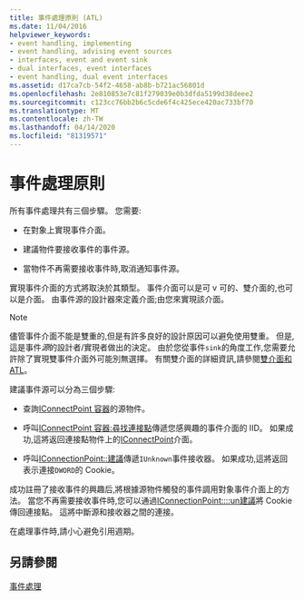```yaml
---
title: 事件處理原則 (ATL)
ms.date: 11/04/2016
helpviewer_keywords:
- event handling, implementing
- event handling, advising event sources
- interfaces, event and event sink
- dual interfaces, event interfaces
- event handling, dual event interfaces
ms.assetid: d17ca7cb-54f2-4658-ab8b-b721ac56801d
ms.openlocfilehash: 2e810853e7c81f279039e0b3dfda5199d38deee2
ms.sourcegitcommit: c123cc76bb2b6c5cde6f4c425ece420ac733bf70
ms.translationtype: MT
ms.contentlocale: zh-TW
ms.lasthandoff: 04/14/2020
ms.locfileid: "81319571"
---
```

# <a name="event-handling-principles"></a>事件處理原則

所有事件處理共有三個步驟。 您需要:

- 在對象上實現事件介面。

- 建議物件要接收事件的事件源。

- 當物件不再需要接收事件時,取消通知事件源。

實現事件介面的方式將取決於其類型。 事件介面可以是可 v 可的、雙介面的,也可以是介面。 由事件源的設計器來定義介面;由您來實現該介面。

> [!NOTE]
> 儘管事件介面不能是雙重的,但是有許多良好的設計原因可以避免使用雙重。 但是,這是事件*源*的設計者/實現者做出的決定。 由於您從事件`sink`的角度工作,您需要允許除了實現雙事件介面外可能別無選擇。 有關雙介面的詳細資訊,請參閱[雙介面和 ATL](../atl/dual-interfaces-and-atl.md)。

建議事件源可以分為三個步驟:

- 查詢[IConnectPoint 容器](/windows/win32/api/ocidl/nn-ocidl-iconnectionpointcontainer)的源物件。

- 呼叫[IConnectPoint 容器:尋找連接點](/windows/win32/api/ocidl/nf-ocidl-iconnectionpointcontainer-findconnectionpoint)傳遞您感興趣的事件介面的 IID。 如果成功,這將返回連接點物件上的[IConnectPoint](/windows/win32/api/ocidl/nn-ocidl-iconnectionpoint)介面。

- 呼叫[IConnectionPoint::建議](/windows/win32/api/ocidl/nf-ocidl-iconnectionpoint-advise)傳遞`IUnknown`事件接收器。 如果成功,這將返回表示連接`DWORD`的 Cookie。

成功註冊了接收事件的興趣后,將根據源物件觸發的事件調用對象事件介面上的方法。 當您不再需要接收事件時,您可以通過[IConnectionPoint::::un建議](/windows/win32/api/ocidl/nf-ocidl-iconnectionpoint-unadvise)將 Cookie 傳回連接點。 這將中斷源和接收器之間的連接。

在處理事件時,請小心避免引用週期。

## <a name="see-also"></a>另請參閱

[事件處理](../atl/event-handling-and-atl.md)
